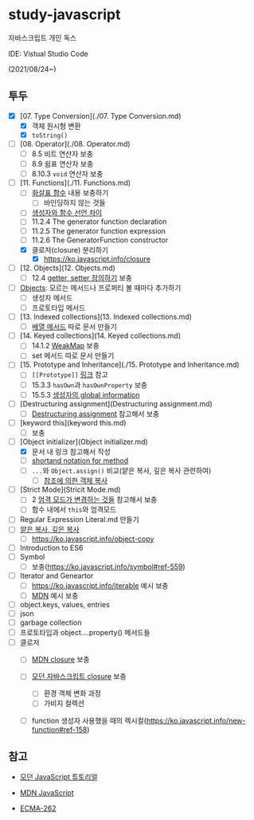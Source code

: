 # study-javascript

자바스크립트 개인 독스

IDE: Vistual Studio Code

(2021/08/24~)



## 투두

- [x] [07. Type Conversion](./07. Type Conversion.md)
  - [x] 객체 원시형 변환
  - [x] `toString()`
- [ ] [08. Operator](./08. Operator.md)
  - [ ] 8.5 비트 연산자 보충
  - [ ] 8.9 쉼표 연산자 보충
  - [ ] 8.10.3 `void` 연산자 보충
- [ ] [11. Functions](./11. Functions.md)
  - [ ] [화살표 함수](https://developer.mozilla.org/ko/docs/Web/JavaScript/Reference/Functions/Arrow_functions#%EA%B3%A0%EA%B8%89_%EA%B5%AC%EB%AC%B8) 내용 보충하기
    - [ ] 바인딩하지 않는 것들
  - [ ] [생성자와 함수 선언 차이](https://developer.mozilla.org/ko/docs/Web/JavaScript/Reference/Global_Objects/Function#function_%EC%83%9D%EC%84%B1%EC%9E%90%EC%99%80_%ED%95%A8%EC%88%98_%EC%84%A0%EC%96%B8%EC%9D%98_%EC%B0%A8%EC%9D%B4)
  - [ ] 11.2.4 The generator function declaration
  - [ ] 11.2.5 The generator function expression
  - [ ] 11.2.6 The GeneratorFunction constructor
  - [x] 클로저(closure) 분리하기
    - [x] https://ko.javascript.info/closure
- [ ] [12. Objects](12. Objects.md)
  - [ ] 12.4 [getter, setter 정의하기](https://developer.mozilla.org/ko/docs/Web/JavaScript/Guide/Working_with_Objects#getters_%EC%99%80_setters_%EC%A0%95%EC%9D%98) 보충
- [ ] [Objects](./Objects.md): 모르는 메서드나 프로퍼티 볼 때마다 추가하기
  - [ ] 생성자 메서드
  - [ ] 프로토타입 메서드
- [ ] [13. Indexed collections](13. Indexed collections.md)
  - [ ] [배열 메서드](https://developer.mozilla.org/en-US/docs/Web/JavaScript/Guide/Indexed_collections#array_methods) 따로 문서 만들기
- [ ] [14. Keyed collections](14. Keyed collections.md)
  - [ ] 14.1.2 [WeakMap](https://developer.mozilla.org/en-US/docs/Web/JavaScript/Guide/Keyed_collections#weakmap_object) 보충
  - [ ] set 메서드 따로 문서 만들기
- [ ] [15. Prototype and Inheritance](./15. Prototype and Inheritance.md)
  - [ ] `[[Prototype]]` [링크]((https://developer.mozilla.org/en-US/docs/Web/JavaScript/Inheritance_and_the_prototype_chain#inheriting_properties)) 참고
  - [ ] 15.3.3 `hasOwn`과 `hasOwnProperty` 보충
  - [ ] 15.5.3 [생성자의 global information](https://developer.mozilla.org/en-US/docs/Web/JavaScript/Guide/Details_of_the_Object_Model#global_information_in_constructors)
- [ ] [Destructuring assignment](Destructuring assignment.md)
  - [ ] [Destructuring assignment](https://developer.mozilla.org/en-US/docs/Web/JavaScript/Reference/Operators/Destructuring_assignment) 참고해서 보충
- [ ] [keyword this](keyword this.md)
  - [ ] 보충
- [ ] [Object initializer](Object initializer.md)
  - [x] 문서 내 링크 참고해서 작성
  - [ ] [shortand notation for method](https://developer.mozilla.org/ko/docs/Web/JavaScript/Reference/Operators/Object_initializer#%EB%A9%94%EC%84%9C%EB%93%9C_%EC%A0%95%EC%9D%98)
  - [ ] `...`와 `Object.assign()` 비교(얕은 복사, 깊은 복사 관련하여)
    - [ ] [참조에 의한 객체 복사](https://ko.javascript.info/object-copy)
- [ ] [Strict Mode](Stricit Mode.md)
  - [ ] 2 [엄격 모드가 변경하는 것들](https://developer.mozilla.org/ko/docs/Web/JavaScript/Reference/Strict_mode#%EC%97%84%EA%B2%A9%ED%95%9C_%EB%AA%A8%EB%93%9C_%EB%B3%80%EA%B2%BD) 참고해서 보충
  - [ ] 함수 내에서 `this`와 엄격모드
- [ ] Regular Expression Literal.md 만들기
- [ ] [얕은 복사, 깊은 복사](https://developer.mozilla.org/en-US/docs/Web/JavaScript/Reference/Operators/Spread_syntax#spread_in_object_literals)
  - [ ] https://ko.javascript.info/object-copy
- [ ] Introduction to ES6
- [ ] Symbol
  - [ ] 보충(https://ko.javascript.info/symbol#ref-559)
- [ ] Iterator and Geneartor
  - [ ] https://ko.javascript.info/iterable 예시 보충
  - [ ] [MDN](https://developer.mozilla.org/ko/docs/Web/JavaScript/Guide/Iterators_and_Generators#%EC%82%AC%EC%9A%A9%EC%9E%90_%EC%A0%95%EC%9D%98_iterable) 예시 보충
- [ ] object.keys, values, entries
- [ ] json
- [ ] garbage collection
- [ ] 프로토타입과 object....property() 메서드들
- [ ] 클로저
  - [ ] [MDN closure](https://developer.mozilla.org/ko/docs/Web/JavaScript/Closures#%EC%8B%A4%EC%9A%A9%EC%A0%81%EC%9D%B8_%ED%81%B4%EB%A1%9C%EC%A0%80) 보충
  - [ ] [모던 자바스크립트 closure](https://ko.javascript.info/closure#ref-410) 보충
    - [ ] 환경 객체 변화 과정
    - [ ] 가비지 컬렉션
  - [ ] function 생성자 사용했을 때의 렉시컬(https://ko.javascript.info/new-function#ref-158)



## 참고

- [모던 JavaScript 튜토리얼](https://ko.javascript.info/)

- [MDN JavaScript](https://developer.mozilla.org/ko/docs/Web/JavaScript)
- [ECMA-262](https://262.ecma-international.org/12.0/)
